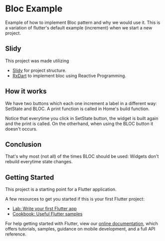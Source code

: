 # Bloc Example

Example of how to implement Bloc pattern and why we would use it.
This is a variation of flutter's default example (increment) when we start a new project.

## Slidy
This project was made utilizing
 - [Slidy](https://github.com/Flutterando/slidy) for project structure.
 - [RxDart](https://pub.dev/packages/rxdart) to implement bloc using Reactive Programming.

## How it works
We have two buttons which each one increment a label in a different way: SetState and BLOC.
A print function is called in Home's build function.

Notice that everytime you click in SetState button, the widget is built again and the print is called.
On the otherhand, when using the BLOC button it doesn't occurs. 

## Conclusion
That's why most (not all) of the times BLOC should be used: Widgets don't rebuild everytime state changes.

## Getting Started

This project is a starting point for a Flutter application.

A few resources to get you started if this is your first Flutter project:

- [Lab: Write your first Flutter app](https://flutter.dev/docs/get-started/codelab)
- [Cookbook: Useful Flutter samples](https://flutter.dev/docs/cookbook)

For help getting started with Flutter, view our
[online documentation](https://flutter.dev/docs), which offers tutorials,
samples, guidance on mobile development, and a full API reference.
